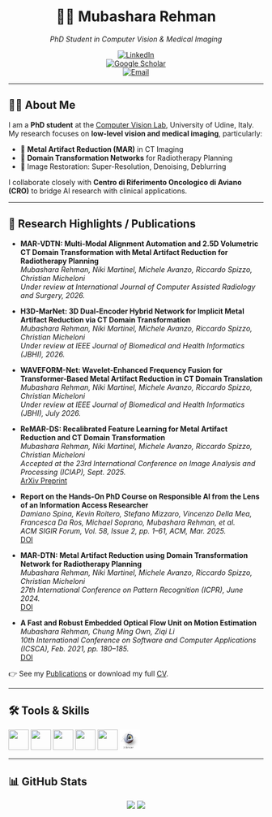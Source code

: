 <div align="center">
  
# 👩‍🔬 Mubashara Rehman  
_PhD Student in Computer Vision & Medical Imaging_  

[![LinkedIn](https://img.shields.io/badge/LinkedIn-0077B5?style=flat&logo=linkedin&logoColor=white)](https://www.linkedin.com/in/mubashara-rehman)  
[![Google Scholar](https://img.shields.io/badge/Google%20Scholar-4285F4?style=flat&logo=google-scholar&logoColor=white)](https://scholar.google.com/citations?user=WYLi7mgAAAAJ&hl=it)  
[![Email](https://img.shields.io/badge/Email-Contact-informational?style=flat&logo=gmail&logoColor=white)](mailto:your.email@uniud.it)

---

</div>

## 👩‍🏫 About Me
I am a **PhD student** at the [Computer Vision Lab](https://machinelearning.uniud.it/), University of Udine, Italy.  
My research focuses on **low-level vision and medical imaging**, particularly:  

- 🩻 **Metal Artifact Reduction (MAR)** in CT Imaging  
- 🔄 **Domain Transformation Networks** for Radiotherapy Planning  
- 🎯 Image Restoration: Super-Resolution, Denoising, Deblurring  

I collaborate closely with **Centro di Riferimento Oncologico di Aviano (CRO)** to bridge AI research with clinical applications.  

---

## 🔬 Research Highlights / Publications  

- **MAR-VDTN: Multi-Modal Alignment Automation and 2.5D Volumetric CT Domain Transformation with Metal Artifact Reduction for Radiotherapy Planning**  
  *Mubashara Rehman, Niki Martinel, Michele Avanzo, Riccardo Spizzo, Christian Micheloni*  
  _Under review at International Journal of Computer Assisted Radiology and Surgery, 2026._  

- **H3D-MarNet: 3D Dual-Encoder Hybrid Network for Implicit Metal Artifact Reduction via CT Domain Transformation**  
  *Mubashara Rehman, Niki Martinel, Michele Avanzo, Riccardo Spizzo, Christian Micheloni*  
  _Under review at IEEE Journal of Biomedical and Health Informatics (JBHI), 2026._  

- **WAVEFORM-Net: Wavelet-Enhanced Frequency Fusion for Transformer-Based Metal Artifact Reduction in CT Domain Translation**  
  *Mubashara Rehman, Niki Martinel, Michele Avanzo, Riccardo Spizzo, Christian Micheloni*  
  _Under review at IEEE Journal of Biomedical and Health Informatics (JBHI), July 2026._  

- **ReMAR-DS: Recalibrated Feature Learning for Metal Artifact Reduction and CT Domain Transformation**  
  *Mubashara Rehman, Niki Martinel, Michele Avanzo, Riccardo Spizzo, Christian Micheloni*  
  _Accepted at the 23rd International Conference on Image Analysis and Processing (ICIAP), Sept. 2025._  
  [ArXiv Preprint](https://arxiv.org/pdf/2506.19531)  

- **Report on the Hands-On PhD Course on Responsible AI from the Lens of an Information Access Researcher**  
  *Damiano Spina, Kevin Roitero, Stefano Mizzaro, Vincenzo Della Mea, Francesca Da Ros, Michael Soprano, Mubashara Rehman, et al.*  
  _ACM SIGIR Forum, Vol. 58, Issue 2, pp. 1–61, ACM, Mar. 2025._  
  [DOI](https://dl.acm.org/doi/10.1145/3722449.3722456)  

- **MAR-DTN: Metal Artifact Reduction using Domain Transformation Network for Radiotherapy Planning**  
  *Mubashara Rehman, Niki Martinel, Michele Avanzo, Riccardo Spizzo, Christian Micheloni*  
  _27th International Conference on Pattern Recognition (ICPR), June 2024._  
  [DOI](https://doi.org/10.1007/978-3-031-78195-7_10)  

- **A Fast and Robust Embedded Optical Flow Unit on Motion Estimation**  
  *Mubashara Rehman, Chung Ming Own, Ziqi Li*  
  _10th International Conference on Software and Computer Applications (ICSCA), Feb. 2021, pp. 180–185._  
  [DOI](https://doi.org/10.1145/3457784.3457813)  


👉 See my [Publications](#research-highlights--publications) or download my full [CV](https://mubashararehman.github.io/data/CV_Mubashara_.pdf).

---

## 🛠️ Tools & Skills
<p align="left">
  <img src="https://cdn.jsdelivr.net/gh/devicons/devicon/icons/python/python-original.svg" width="40" height="40"/>
  <img src="https://cdn.jsdelivr.net/gh/devicons/devicon/icons/pytorch/pytorch-original.svg" width="40" height="40"/>
  <img src="https://cdn.jsdelivr.net/gh/devicons/devicon/icons/jupyter/jupyter-original.svg" width="40" height="40"/>
  <img src="https://cdn.jsdelivr.net/gh/devicons/devicon/icons/latex/latex-original.svg" width="40" height="40"/>
  <img src="https://cdn.jsdelivr.net/gh/devicons/devicon/icons/git/git-original.svg" width="40" height="40"/>
  <img src="3d-slicer.png" width="40" height="40" alt="3D Slicer"/>
</p>

---

## 📊 GitHub Stats
<p align="center">
  <img src="https://github-readme-stats.vercel.app/api?username=MubasharaRehman&show_icons=true&theme=radical" height="160"/>
  <img src="https://github-readme-streak-stats.herokuapp.com/?user=MubasharaRehman&theme=radical" height="160"/>
</p>

